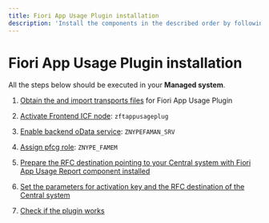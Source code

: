 ```yaml
---
title: Fiori App Usage Plugin installation 
description: 'Install the components in the described order by following the steps'
---
```

# Fiori App Usage Plugin installation 

All the steps below should be executed in your **Managed system**.

1. [Obtain the and import transports files](inst/step-1-fau-plugin.md)  for Fiori App Usage Plugin

2. [Activate Frontend ICF node](inst/step-2.md): `zftappusageplug`

3. [Enable backend oData service](inst/step-3.md): `ZNYPEFAMAN_SRV`

4. [Assign pfcg role](inst/step-4.md): `ZNYPE_FAMEM`

5. [Prepare the RFC destination pointing to your Central system with Fiori App Usage Report component installed](inst/rfc-FAU-plugin.md)

6. [Set the parameters for activation key and the RFC destination of the Central system](inst/step-5-fau-plugin.md)

7. [Check if the plugin works](inst/check-fau-plugin.md)

